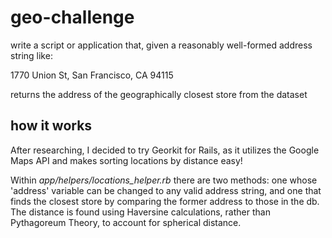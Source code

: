 # geo-challenge
write a script or application that, given a reasonably well-formed address string like:

1770 Union St, San Francisco, CA 94115

returns the address of the geographically closest store from the dataset


## how it works
After researching, I decided to try Georkit for Rails, as it utilizes the Google Maps API and makes sorting locations by distance easy! 

Within *app/helpers/locations_helper.rb* there are two methods: 
one whose 'address' variable can be changed to any valid address string, and one that finds the closest store by comparing the former address to those in the db.
The distance is found using Haversine calculations, rather than Pythagoreum Theory, to account for spherical distance. 
